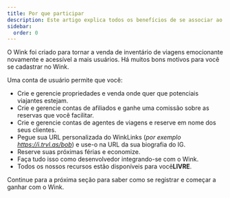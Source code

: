 ```yaml
---
title: Por que participar
description: Este artigo explica todos os benefícios de se associar ao Wink.
sidebar:
  order: 0
---
```

O Wink foi criado para tornar a venda de inventário de viagens emocionante novamente e acessível a mais usuários.
Há muitos bons motivos para você se cadastrar no Wink.

Uma conta de usuário permite que você:

* Crie e gerencie propriedades e venda onde quer que potenciais viajantes estejam.
* Crie e gerencie contas de afiliados e ganhe uma comissão sobre as reservas que você facilitar.
* Crie e gerencie contas de agentes de viagens e reserve em nome dos seus clientes.
* Pegue sua URL personalizada do WinkLinks (*por exemplo https://i.trvl.as/bob*) e use-o na URL da sua biografia do IG.
* Reserve suas próximas férias e economize.
* Faça tudo isso como desenvolvedor integrando-se com o Wink.
* Todos os nossos recursos estão disponíveis para você**LIVRE**.

Continue para a próxima seção para saber como se registrar e começar a ganhar com o Wink.


